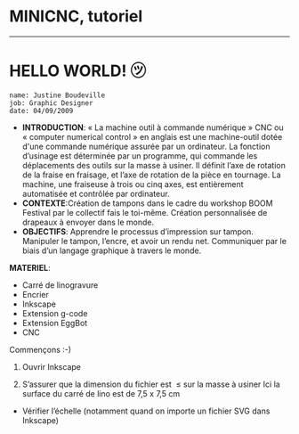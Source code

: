 # MINICNC, tutoriel
---

# HELLO WORLD! ㋡

    name: Justine Boudeville
    job: Graphic Designer
    date: 04/09/2009 
    

*   **INTRODUCTION**: « La machine outil à commande numérique » CNC ou « computer numerical control » en anglais est une machine-outil dotée d'une commande numérique assurée par un ordinateur. La fonction d’usinage est déterminée par un programme, qui commande les déplacements des outils sur la masse à usiner. Il définit l’axe de rotation de la fraise en fraisage, et l’axe de rotation de la pièce en tournage. La machine, une fraiseuse à trois ou cinq axes, est entièrement automatisée et contrôlée par ordinateur.
*   **CONTEXTE**:Création de tampons dans le cadre du workshop BOOM Festival par le collectif fais le toi-même.
Création personnalisée de drapeaux à envoyer dans le monde. 
*   **OBJECTIFS**: Apprendre le processus d’impression sur tampon.
Manipuler le tampon, l’encre, et avoir un rendu net.
Communiquer par le biais d’un langage graphique à travers le monde. 


**MATERIEL**:
- Carré de linogravure
- Encrier
- Inkscape
- Extension g-code
- Extension EggBot
- CNC

Commençons :-) 

1. Ouvrir Inkscape

2. S’assurer que la dimension du fichier est  ≤ sur la masse à usiner
Ici la surface du carré de lino est de 7,5 x 7,5 cm
+ Vérifier l’échelle (notamment quand on importe un fichier SVG dans Inkscape)
